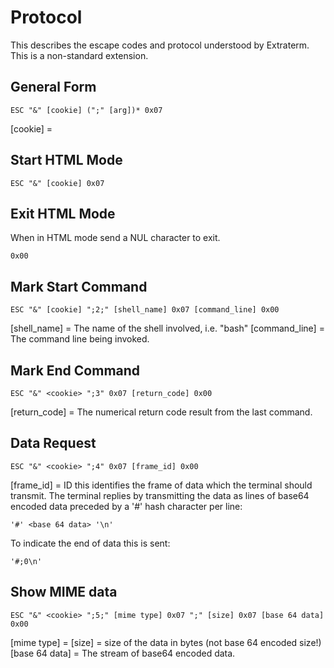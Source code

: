 Protocol
========

This describes the escape codes and protocol understood by Extraterm. This is a non-standard extension.


General Form
------------

    ESC "&" [cookie] (";" [arg])* 0x07

[cookie] = 


Start HTML Mode
---------------

    ESC "&" [cookie] 0x07



Exit HTML Mode
--------------
When in HTML mode send a NUL character to exit.

    0x00

Mark Start Command
------------------

    ESC "&" [cookie] ";2;" [shell_name] 0x07 [command_line] 0x00

[shell_name] = The name of the shell involved, i.e. "bash"
[command_line] = The command line being invoked.


Mark End Command
----------------

    ESC "&" <cookie> ";3" 0x07 [return_code] 0x00

[return_code] = The numerical return code result from the last command.

Data Request
------------

    ESC "&" <cookie> ";4" 0x07 [frame_id] 0x00

[frame_id] = ID this identifies the frame of data which the terminal should transmit. The terminal replies by transmitting the data as lines of base64 encoded data preceded by a '#' hash character per line:

    '#' <base 64 data> '\n'

To indicate the end of data this is sent:

    '#;0\n'

Show MIME data
--------------

    ESC "&" <cookie> ";5;" [mime type] 0x07 ";" [size] 0x07 [base 64 data] 0x00

[mime type] = 
[size] = size of the data in bytes (not base 64 encoded size!)
[base 64 data] = The stream of base64 encoded data.
